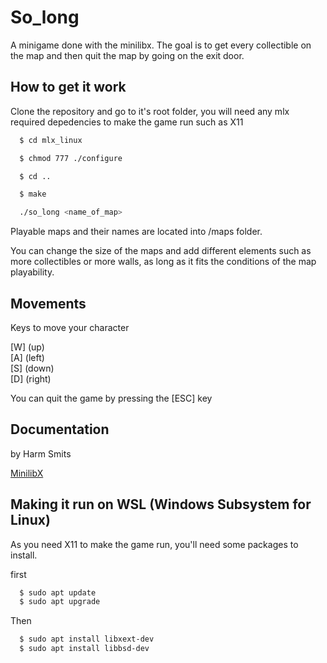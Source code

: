 # So_long

A minigame done with the minilibx. The goal is to get every collectible on the map and then quit the map by going on the exit door.


## How to get it work

Clone the repository and go to it's root folder, you will need any mlx required depedencies to make the game run such as X11

```bash
  $ cd mlx_linux
```
```bash
  $ chmod 777 ./configure
```
```bash
  $ cd ..
```
```bash
  $ make
```
```bash
  ./so_long <name_of_map>
```
Playable maps and their names are located into /maps folder.    

 You can change the size of the maps and add different elements such as more collectibles or more walls, as long as it fits the conditions of the map playability.  

## Movements
Keys to move your character

[W] (up)  
[A] (left)  
[S] (down)  
[D] (right)  

You can quit the game by pressing the [ESC] key

## Documentation 
by Harm Smits

[MinilibX](https://harm-smits.github.io/42docs/libs/minilibx)

## Making it run on WSL (Windows Subsystem for Linux)

As you need X11 to make the game run, you'll need some packages to install.

first
```bash
  $ sudo apt update
  $ sudo apt upgrade
```
Then
```bash
  $ sudo apt install libxext-dev
  $ sudo apt install libbsd-dev
```
